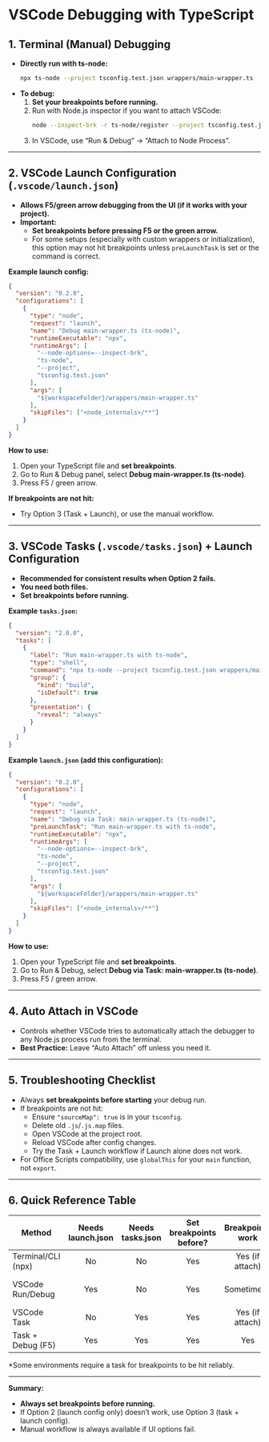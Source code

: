 # VSCode Debugging with TypeScript

## 1. Terminal (Manual) Debugging

- **Directly run with ts-node:**
  ```sh
  npx ts-node --project tsconfig.test.json wrappers/main-wrapper.ts
  ```
- **To debug:**  
  1. **Set your breakpoints before running.**  
  2. Run with Node.js inspector if you want to attach VSCode:
     ```sh
     node --inspect-brk -r ts-node/register --project tsconfig.test.json wrappers/main-wrapper.ts
     ```
  3. In VSCode, use “Run & Debug” → “Attach to Node Process”.

---

## 2. VSCode Launch Configuration (`.vscode/launch.json`)

- **Allows F5/green arrow debugging from the UI (if it works with your project).**
- **Important:**  
  - **Set breakpoints before pressing F5 or the green arrow.**  
  - For some setups (especially with custom wrappers or initialization), this option may not hit breakpoints unless `preLaunchTask` is set or the command is correct.

**Example launch config:**
```json
{
  "version": "0.2.0",
  "configurations": [
    {
      "type": "node",
      "request": "launch",
      "name": "Debug main-wrapper.ts (ts-node)",
      "runtimeExecutable": "npx",
      "runtimeArgs": [
        "--node-options=--inspect-brk",
        "ts-node",
        "--project",
        "tsconfig.test.json"
      ],
      "args": [
        "${workspaceFolder}/wrappers/main-wrapper.ts"
      ],
      "skipFiles": ["<node_internals>/**"]
    }
  ]
}
```
**How to use:**
1. Open your TypeScript file and **set breakpoints**.
2. Go to Run & Debug panel, select **Debug main-wrapper.ts (ts-node)**.
3. Press F5 / green arrow.

**If breakpoints are not hit:**  
- Try Option 3 (Task + Launch), or use the manual workflow.

---

## 3. VSCode Tasks (`.vscode/tasks.json`) + Launch Configuration

- **Recommended for consistent results when Option 2 fails.**
- **You need both files.**
- **Set breakpoints before running.**

**Example `tasks.json`:**
```json
{
  "version": "2.0.0",
  "tasks": [
    {
      "label": "Run main-wrapper.ts with ts-node",
      "type": "shell",
      "command": "npx ts-node --project tsconfig.test.json wrappers/main-wrapper.ts",
      "group": {
        "kind": "build",
        "isDefault": true
      },
      "presentation": {
        "reveal": "always"
      }
    }
  ]
}
```

**Example `launch.json` (add this configuration):**
```json
{
  "version": "0.2.0",
  "configurations": [
    {
      "type": "node",
      "request": "launch",
      "name": "Debug via Task: main-wrapper.ts (ts-node)",
      "preLaunchTask": "Run main-wrapper.ts with ts-node",
      "runtimeExecutable": "npx",
      "runtimeArgs": [
        "--node-options=--inspect-brk",
        "ts-node",
        "--project",
        "tsconfig.test.json"
      ],
      "args": [
        "${workspaceFolder}/wrappers/main-wrapper.ts"
      ],
      "skipFiles": ["<node_internals>/**"]
    }
  ]
}
```
**How to use:**
1. Open your TypeScript file and **set breakpoints**.
2. Go to Run & Debug, select **Debug via Task: main-wrapper.ts (ts-node)**.
3. Press F5 / green arrow.

---

## 4. Auto Attach in VSCode

- Controls whether VSCode tries to automatically attach the debugger to any Node.js process run from the terminal.
- **Best Practice:** Leave “Auto Attach” off unless you need it.

---

## 5. Troubleshooting Checklist

- Always **set breakpoints before starting** your debug run.
- If breakpoints are not hit:
  - Ensure `"sourceMap": true` is in your `tsconfig`.
  - Delete old `.js`/`.js.map` files.
  - Open VSCode at the project root.
  - Reload VSCode after config changes.
  - Try the Task + Launch workflow if Launch alone does not work.
- For Office Scripts compatibility, use `globalThis` for your `main` function, not `export`.

---

## 6. Quick Reference Table

| Method                | Needs launch.json | Needs tasks.json | Set breakpoints before? | Breakpoints work | Entry Point                       |
|-----------------------|:-----------------:|:----------------:|:----------------------:|:----------------:|-----------------------------------|
| Terminal/CLI (npx)    |        No         |       No         |         Yes            | Yes (if attach)  | wrappers/main-wrapper.ts          |
| VSCode Run/Debug      |       Yes         |       No         |         Yes            | Sometimes*       | wrappers/main-wrapper.ts (config) |
| VSCode Task           |        No         |      Yes         |         Yes            | Yes (if attach)  | wrappers/main-wrapper.ts          |
| Task + Debug (F5)     |       Yes         |      Yes         |         Yes            | Yes              | wrappers/main-wrapper.ts          |

\*Some environments require a task for breakpoints to be hit reliably.

---

**Summary:**  
- **Always set breakpoints before running.**
- If Option 2 (launch config only) doesn’t work, use Option 3 (task + launch config).
- Manual workflow is always available if UI options fail.